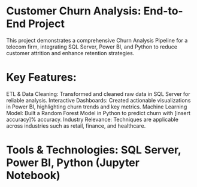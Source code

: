 # Customer Churn Analysis: End-to-End Project
This project demonstrates a comprehensive Churn Analysis Pipeline for a telecom firm, integrating SQL Server, Power BI, and Python to reduce customer attrition and enhance retention strategies.

# Key Features:

ETL & Data Cleaning: Transformed and cleaned raw data in SQL Server for reliable analysis.
Interactive Dashboards: Created actionable visualizations in Power BI, highlighting churn trends and key metrics.
Machine Learning Model: Built a Random Forest Model in Python to predict churn with [insert accuracy]% accuracy.
Industry Relevance: Techniques are applicable across industries such as retail, finance, and healthcare.

# Tools & Technologies: SQL Server, Power BI, Python (Jupyter Notebook)
